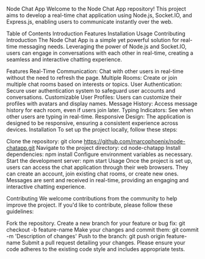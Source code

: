 Node Chat App
Welcome to the Node Chat App repository! This project aims to develop a real-time chat application using Node.js, Socket.IO, and Express.js, enabling users to communicate instantly over the web.

Table of Contents
Introduction
Features
Installation
Usage
Contributing
Introduction
The Node Chat App is a simple yet powerful solution for real-time messaging needs. Leveraging the power of Node.js and Socket.IO, users can engage in conversations with each other in real-time, creating a seamless and interactive chatting experience.

Features
Real-Time Communication: Chat with other users in real-time without the need to refresh the page.
Multiple Rooms: Create or join multiple chat rooms based on interests or topics.
User Authentication: Secure user authentication system to safeguard user accounts and conversations.
Customizable User Profiles: Users can customize their profiles with avatars and display names.
Message History: Access message history for each room, even if users join later.
Typing Indicators: See when other users are typing in real-time.
Responsive Design: The application is designed to be responsive, ensuring a consistent experience across devices.
Installation
To set up the project locally, follow these steps:

Clone the repository: git clone https://github.com/marcophoenix/node-chatapp.git
Navigate to the project directory: cd node-chatapp
Install dependencies: npm install
Configure environment variables as necessary.
Start the development server: npm start
Usage
Once the project is set up, users can access the chat application through their web browsers. They can create an account, join existing chat rooms, or create new ones. Messages are sent and received in real-time, providing an engaging and interactive chatting experience.

Contributing
We welcome contributions from the community to help improve the project. If you'd like to contribute, please follow these guidelines:

Fork the repository.
Create a new branch for your feature or bug fix: git checkout -b feature-name
Make your changes and commit them: git commit -m 'Description of changes'
Push to the branch: git push origin feature-name
Submit a pull request detailing your changes.
Please ensure your code adheres to the existing code style and includes appropriate tests.
